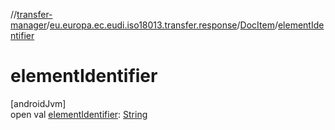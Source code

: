//[transfer-manager](../../../index.md)/[eu.europa.ec.eudi.iso18013.transfer.response](../index.md)/[DocItem](index.md)/[elementIdentifier](element-identifier.md)

# elementIdentifier

[androidJvm]\
open
val [elementIdentifier](element-identifier.md): [String](https://kotlinlang.org/api/latest/jvm/stdlib/kotlin/-string/index.html)
